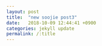 ```yaml
---
layout: post
title:  "new soojie post3"
date:   2018-10-09 12:44:41 +0900
categories: jekyll update
permalink: /:title
---
```

